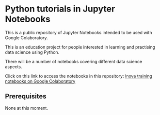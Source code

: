 # Python tutorials in Jupyter Notebooks
This is a public repository of Jupyter Notebooks intended to be used with Google Colaboratory.

This is an education project for people interested in learning and practising data science using Python.

There will be a number of notebooks covering different data science aspects.

Click on this link to access the notebooks in this repository: [Inova training notebooks on Google Colaboratory](https://colab.research.google.com/github/InovaDx/public/)

## Prerequisites
None at this moment.
